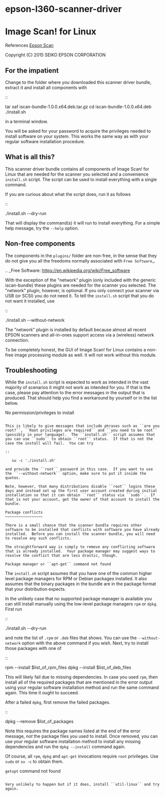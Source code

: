 # epson-l360-scanner-driver
Image Scan! for Linux
=====================

References <a href="http://support.epson.net/linux/en/iscan_c.html">Epson Scan</a>

Copyright (C) 2015  SEIKO EPSON CORPORATION

For the impatient
-----------------

Change to the folder where you downloaded this scanner driver bundle,
extract it and install all components with

::

   tar xaf iscan-bundle-1.0.0.x64.deb.tar.gz
   cd iscan-bundle-1.0.0.x64.deb
   ./install.sh

in a terminal window.

You will be asked for your password to acquire the privileges needed
to install software on your system.  This works the same way as with
your regular software installation procedure.

What is all this?
-----------------

This scanner driver bundle contains all components of Image Scan! for
Linux that are needed for the scanner you selected and a convenience
``install.sh`` script.  The script can be used to install everything
with a single command.

If you are curious about what the script does, run it as follows

::

   ./install.sh --dry-run

That will display the command(s) it will run to install everything.
For a simple help message, try the ``--help`` option.

Non-free components
-------------------

The components in the ``plugins/`` folder are non-free, in the sense
that they do not give you all the freedoms normally associated with
`Free Software`_.

.. _Free Software: https://en.wikipedia.org/wiki/Free_software

With the exception of the "network" plugin (only included with the
generic iscan-bundle) these plugins are needed for the scanner you
selected.  The "network" plugin, however, is optional.  If you only
connect your scanner via USB (or SCSI) you do not need it.  To tell
the ``install.sh`` script that you do not want it installed, use

::

   ./install.sh --without-network

The "network" plugin is installed by default because almost all recent
EPSON scanners and all-in-ones support access via a (wireless) network
connection.

To be completely honest, the GUI of Image Scan! for Linux contains a
non-free image processing module as well.  It will not work without
this module.

Troubleshooting
---------------

While the ``install.sh`` script is expected to work as intended in the
vast majority of scenarios it might not work as intended for you.  If
that is the case, please pay attention to the error messages in the
output that is produced.  That should help you find a workaround by
yourself or in the list below.

No permission/privileges to install
~~~~~~~~~~~~~~~~~~~~~~~~~~~~~~~~~~~

This is likely to give messages that include phrases such as ``are you
root?``, ``Root privileges are required`` and ``you need to be root``
(possibly in your language).  The ``install.sh`` script assumes that
you can use ``sudo`` to obtain ``root`` status.  If that is not the
case the install will fail.  You can try

::

   su -c './install.sh'

and provide the ``root`` password in this case.  If you want to use
the ``--without-network`` option, make sure to put it inside the
quotes.

Note, however, that many distributions disable ``root`` logins these
days and instead set up the first user account created during initial
installation so that it can obtain ``root`` status via ``sudo``.  If
that is not your account, get the owner of that account to install the
bundle.

Package conflicts
~~~~~~~~~~~~~~~~~

There is a small chance that the scanner bundle requires other
software to be installed that conflicts with software you have already
installed.  Before you can install the scanner bundle, you will need
to resolve any such conflicts.

The straightforward way is simply to remove any conflicting software
that is already installed.  Your package manager may suggest ways to
resolve the conflict that are less drastic, though.

Package manager or ``apt-get`` command not found
~~~~~~~~~~~~~~~~~~~~~~~~~~~~~~~~~~~~~~~~~~~~~~~~

The ``install.sh`` script assumes that you have one of the common
higher level package managers for RPM or Debian packages installed.
It also assumes that the binary packages in the bundle are in the
package format that your distribution expects.

In the unlikely case that no supported package manager is available
you can still install manually using the low-level package managers
``rpm`` or ``dpkg``.  First run

::

   ./install.sh --dry-run

and note the list of ``.rpm`` or ``.deb`` files that shows.  You can
use the ``--without-network`` option with the above command if you
wish.  Next, try to install those packages with one of

::

   rpm --install $list_of_rpm_files
   dpkg --install $list_of_deb_files

This will likely fail due to missing dependencies.  In case you used
``rpm``, then install all of the required packages that are mentioned
in the error output using your regular software installation method
and run the same command again.  This time it ought to succeed.

After a failed ``dpkg``, first remove the failed packages.

::

   dpkg --remove $list_of_packages

Note this requires the package names listed at the end of the error
message, *not* the package files you used to install.  Once removed,
you can use your regular software installation method to install any
missing dependencies and run the ``dpkg --install`` command again.

Of course, all ``rpm``, ``dpkg`` and ``apt-get`` invocations require
``root`` privileges.  Use ``sudo`` or ``su -c`` to obtain them.

``getopt`` command not found
~~~~~~~~~~~~~~~~~~~~~~~~~~~~

Very unlikely to happen but if it does, install ``util-linux`` and try
again.
